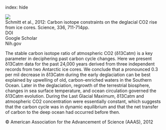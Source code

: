 index: hide

<div class="Citation">
    <div class="Citation-thumb CitationThumb-linked"  data-href="https://doi.org/10.1126/science.1217161">
      <img src="https://static.claimspace.cloud/climate-study-static/refs/thumbs/6/Schmitt_et_al_2012-thumb.png" />
    </div>

  <div class="Citation-body">
    <div class="Citation-text">Schmitt et al., 2012: Carbon isotope constraints on the deglacial CO2 rise from ice cores. <span class="Article-journal">Science, </span><span class="Article-volume">336, </span>711-714pp.</div>
    <div class="Citation-links">
      <div class="CitationLink" data-href="https://doi.org/10.1126/science.1217161">
        <div class="CitationLink-icon CitationLink-Doi"></div>
        <div class="CitationLink-text">DOI</div>
      </div>
      <div class="CitationLink" data-href="https://scholar.google.com/scholar?q=10.1126/science.1217161">
        <div class="CitationLink-icon CitationLink-Scholar"></div>
        <div class="CitationLink-text">Google Scholar</div>
      </div>
      <div class="CitationLink" data-href="http://www.ncbi.nlm.nih.gov/pubmed/22461496">
        <div class="CitationLink-icon CitationLink-Publisher"></div>
        <div class="CitationLink-text">Nih.gov</div>
      </div>
    </div>
  </div>
</div>

The stable carbon isotope ratio of atmospheric CO2 (δ13Catm) is a key parameter in deciphering past carbon cycle changes. Here we present δ13Catm data for the past 24,000 years derived from three independent records from two Antarctic ice cores. We conclude that a pronounced 0.3 per mil decrease in δ13Catm during the early deglaciation can be best explained by upwelling of old, carbon-enriched waters in the Southern Ocean. Later in the deglaciation, regrowth of the terrestrial biosphere, changes in sea surface temperature, and ocean circulation governed the δ13Catm evolution. During the Last Glacial Maximum, δ13Catm and atmospheric CO2 concentration were essentially constant, which suggests that the carbon cycle was in dynamic equilibrium and that the net transfer of carbon to the deep ocean had occurred before then.

<div class="Citation-copy">
&copy; American Association for the Advancement of Science (AAAS), 2012
</div>
